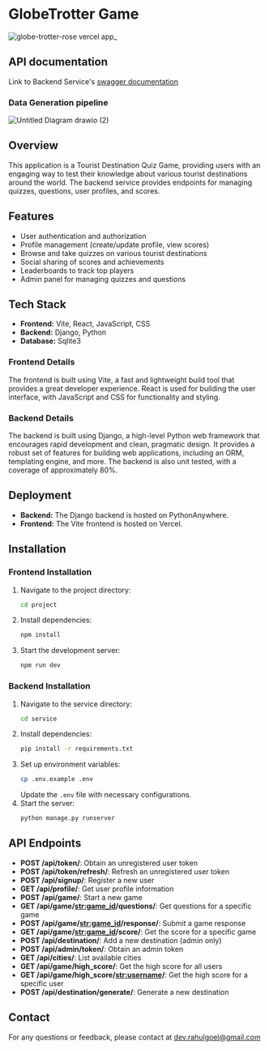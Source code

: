 # GlobeTrotter Game

![globe-trotter-rose vercel app_](https://github.com/user-attachments/assets/738b026d-c3fc-4532-8d4b-f63cbaa61e59)

## API documentation
Link to Backend Service's [swagger documentation](https://aargeee2.pythonanywhere.com/api/schema/docs)
### Data Generation pipeline
![Untitled Diagram drawio (2)](https://github.com/user-attachments/assets/1193ad4f-e3b1-4cc5-b6c7-c80d8e0b0598)

## Overview

This application is a Tourist Destination Quiz Game, providing users with an engaging way to test their knowledge about various tourist destinations around the world. The backend service provides endpoints for managing quizzes, questions, user profiles, and scores.

## Features

- User authentication and authorization
- Profile management (create/update profile, view scores)
- Browse and take quizzes on various tourist destinations
- Social sharing of scores and achievements
- Leaderboards to track top players
- Admin panel for managing quizzes and questions

## Tech Stack

- **Frontend:** Vite, React, JavaScript, CSS
- **Backend:** Django, Python
- **Database:** Sqlite3

### Frontend Details

The frontend is built using Vite, a fast and lightweight build tool that provides a great developer experience. React is used for building the user interface, with JavaScript and CSS for functionality and styling.

### Backend Details

The backend is built using Django, a high-level Python web framework that encourages rapid development and clean, pragmatic design. It provides a robust set of features for building web applications, including an ORM, templating engine, and more. The backend is also unit tested, with a coverage of approximately 80%.

## Deployment

- **Backend:** The Django backend is hosted on PythonAnywhere.
- **Frontend:** The Vite frontend is hosted on Vercel.

## Installation

### Frontend Installation

1. Navigate to the project directory:
    ```sh
    cd project
    ```
2. Install dependencies:
    ```sh
    npm install
    ```
3. Start the development server:
    ```sh
    npm run dev
    ```

### Backend Installation

1. Navigate to the service directory:
    ```sh
    cd service
    ```
2. Install dependencies:
    ```sh
    pip install -r requirements.txt
    ```
3. Set up environment variables:
    ```sh
    cp .env.example .env
    ```
    Update the `.env` file with necessary configurations.
4. Start the server:
    ```sh
    python manage.py runserver
    ```

## API Endpoints

- **POST /api/token/**: Obtain an unregistered user token
- **POST /api/token/refresh/**: Refresh an unregistered user token
- **POST /api/signup/**: Register a new user
- **GET /api/profile/**: Get user profile information
- **POST /api/game/**: Start a new game
- **GET /api/game/<str:game_id>/questions/**: Get questions for a specific game
- **POST /api/game/<str:game_id>/response/**: Submit a game response
- **GET /api/game/<str:game_id>/score/**: Get the score for a specific game
- **POST /api/destination/**: Add a new destination (admin only)
- **POST /api/admin/token/**: Obtain an admin token
- **GET /api/cities/**: List available cities
- **GET /api/game/high_score/**: Get the high score for all users
- **GET /api/game/high_score/<str:username>/**: Get the high score for a specific user
- **POST /api/destination/generate/**: Generate a new destination

## Contact

For any questions or feedback, please contact at dev.rahulgoel@gmail.com
